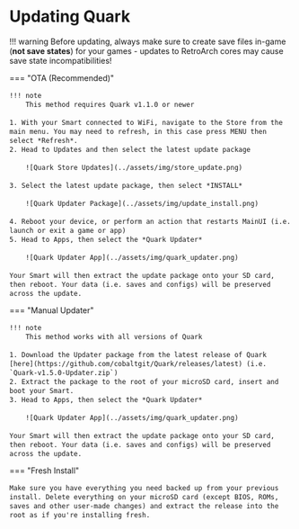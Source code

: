 # Updating Quark

!!! warning
    Before updating, always make sure to create save files in-game (**not save states**) for your games - updates to RetroArch cores may cause save state incompatibilities!

=== "OTA (Recommended)"

    !!! note
        This method requires Quark v1.1.0 or newer

    1. With your Smart connected to WiFi, navigate to the Store from the main menu. You may need to refresh, in this case press MENU then select *Refresh*.
    2. Head to Updates and then select the latest update package
    
        ![Quark Store Updates](../assets/img/store_update.png)

    3. Select the latest update package, then select *INSTALL*

        ![Quark Updater Package](../assets/img/update_install.png)

    4. Reboot your device, or perform an action that restarts MainUI (i.e. launch or exit a game or app)
    5. Head to Apps, then select the *Quark Updater*

        ![Quark Updater App](../assets/img/quark_updater.png)

    Your Smart will then extract the update package onto your SD card, then reboot. Your data (i.e. saves and configs) will be preserved across the update.

=== "Manual Updater"

    !!! note
        This method works with all versions of Quark

    1. Download the Updater package from the latest release of Quark [here](https://github.com/cobaltgit/Quark/releases/latest) (i.e. `Quark-v1.5.0-Updater.zip`)
    2. Extract the package to the root of your microSD card, insert and boot your Smart.
    3. Head to Apps, then select the *Quark Updater*

        ![Quark Updater App](../assets/img/quark_updater.png)

    Your Smart will then extract the update package onto your SD card, then reboot. Your data (i.e. saves and configs) will be preserved across the update.

=== "Fresh Install"

    Make sure you have everything you need backed up from your previous install. Delete everything on your microSD card (except BIOS, ROMs, saves and other user-made changes) and extract the release into the root as if you're installing fresh.